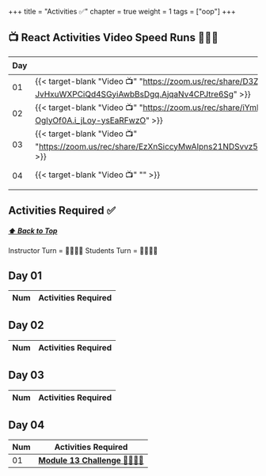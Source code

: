 +++
title = "Activities ✅"
chapter = true
weight = 1
tags = ["oop"] 
+++

## 📺 React Activities Video Speed Runs 🏃‍♀️🏃
| Day | Mac 🍎 | Duration    | Window 🖼️ | Duration |
| ------  | ------ | ----------- |---------  | --------- |
| 01 | {{< target-blank "Video 📺" "https://zoom.us/rec/share/D3Z2ax_OVY7xzpn6vKlcVOS1oYOo4OoFqg5tNg-JvHxuWXPCiQd4SGyiAwbBsDgq.AjqaNv4CPJtre6Sg" >}}  |  01:01:04  ⏲️ |  {{< target-blank "Video 📺" "https://zoom.us/rec/share/D3Z2ax_OVY7xzpn6vKlcVOS1oYOo4OoFqg5tNg-JvHxuWXPCiQd4SGyiAwbBsDgq.AjqaNv4CPJtre6Sg" >}}  |  01:01:04 ⏲️ |
| 02 | {{< target-blank "Video 📺" "https://zoom.us/rec/share/iYmPp_GTKMFnYPgVr5iO7kxKmgjFPe9fkVDQW_mMHvIm_w62SRrWQ0c-OgIyOf0A.i_jLoy-ysEaRFwzO" >}}  |  00:58:19  ⏲️ |  {{< target-blank "Video 📺" "https://zoom.us/rec/share/iYmPp_GTKMFnYPgVr5iO7kxKmgjFPe9fkVDQW_mMHvIm_w62SRrWQ0c-OgIyOf0A.i_jLoy-ysEaRFwzO" >}}  |  00:58:19 ⏲️ |
| 03 | {{< target-blank "Video 📺" "https://zoom.us/rec/share/EzXnSiccyMwAIpns21NDSvvz5kTTuVgXkogEUxWePyV2rBicODHbrpPIew67G_wd.WFuTlIBNup3WycA8" >}}  |  01:12:00  ⏲️ |  {{< target-blank "Video 📺" "https://zoom.us/rec/share/EzXnSiccyMwAIpns21NDSvvz5kTTuVgXkogEUxWePyV2rBicODHbrpPIew67G_wd.WFuTlIBNup3WycA8" >}}  |  01:12:00 ⏲️ |
| 04 | {{< target-blank "Video 📺" "" >}}    |  00:00:00  ⏲️|  {{< target-blank "Video 📺" "" >}}  |  00:00:00 ⏲️ |


## Activities Required ✅
#####  [ ⬆️ Back to Top](#react-activities-video-speed-runs)
Instructor Turn = 👩‍🏫🧑‍🏫
Students Turn = 👩‍🎓👨‍🎓


## Day 01
| Num | Activities Required                                          |
| --- | ------------------------------------------------------------ | 



## Day 02
| Num | Activities Required                                          |
| --- | ------------------------------------------------------------ | 

                  

## Day 03
| Num | Activities Required                                          |
| --- | ------------------------------------------------------------ | 




## Day 04 
| Num | Activities Required                                          |
| --- | ------------------------------------------------------------ | 
| 01  | **[Module 13 Challenge 👩‍🎓👨‍🎓](./day-04/challenge)**   |